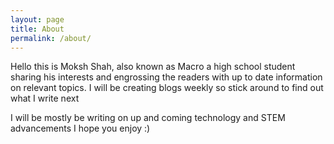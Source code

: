 ```yaml
---
layout: page
title: About
permalink: /about/
---
```


Hello this is Moksh Shah, also known as Macro a high school student sharing his interests and engrossing the readers with up to date information on relevant topics. I will be creating blogs weekly so stick around to find out what I write next

I will be mostly be writing on up and coming technology and STEM advancements
I hope you enjoy :)
